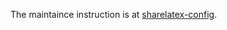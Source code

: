 The maintaince instruction is at [sharelatex-config](http://10.8.4.170:88/zhaofeng-shu33/sharelatex-config).
